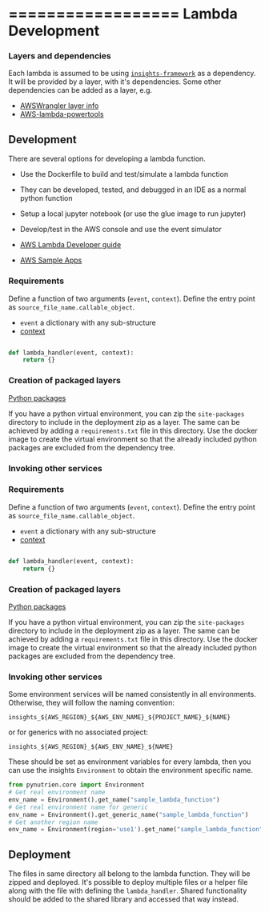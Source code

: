 ==================
Lambda Development
==================

### Layers and dependencies

Each lambda is assumed to be using [`insights-framework`](https://github.com/Nutrien/insights-framework) as a dependency. It will be provided by a layer, with it's dependencies.
Some other dependencies can be added as a layer, e.g.

- [AWSWrangler layer info](https://serverlessrepo.aws.amazon.com/applications/us-east-1/336392948345/aws-data-wrangler-layer-py3-7)
- [AWS-lambda-powertools](https://serverlessrepo.aws.amazon.com/applications/eu-west-1/057560766410/aws-lambda-powertools-python-layer-extras)

## Development

There are several options for developing a lambda function.

- Use the Dockerfile to build and test/simulate a lambda function
- They can be developed, tested, and debugged in an IDE as a normal python function
- Setup a local jupyter notebook (or use the glue image to run jupyter)
- Develop/test in the AWS console and use the event simulator


- [AWS Lambda Developer guide](https://github.com/awsdocs/aws-lambda-developer-guide)
- [AWS Sample Apps](https://github.com/awsdocs/aws-lambda-developer-guide/tree/main/sample-apps/blank-python)

### Requirements

Define a function of two arguments (`event`, `context`). Define the entry point as `source_file_name.callable_object`.

- `event` a dictionary with any sub-structure
- [context](https://docs.aws.amazon.com/lambda/latest/dg/python-context.html)


```python

def lambda_handler(event, context):
    return {}

```


### Creation of packaged layers

[Python packages](https://docs.aws.amazon.com/lambda/latest/dg/python-package.html)

If you have a python virtual environment, you can zip the `site-packages` directory to include in the deployment zip as a layer. The same can be achieved by adding a `requirements.txt` file in this directory.
Use the docker image to create the virtual environment so that the already included python packages are excluded from the dependency tree.

### Invoking other services
### Requirements

Define a function of two arguments (`event`, `context`). Define the entry point as `source_file_name.callable_object`.

- `event` a dictionary with any sub-structure
- [context](https://docs.aws.amazon.com/lambda/latest/dg/python-context.html)


```python

def lambda_handler(event, context):
    return {}

```


### Creation of packaged layers

[Python packages](https://docs.aws.amazon.com/lambda/latest/dg/python-package.html)

If you have a python virtual environment, you can zip the `site-packages` directory to include in the deployment zip as
a layer. The same can be achieved by adding a `requirements.txt` file in this directory. Use the docker image to create
the virtual environment so that the already included python packages are excluded from the dependency tree.

### Invoking other services

Some environment services will be named consistently in all environments. Otherwise, they will follow the naming
convention:

`insights_${AWS_REGION}_${AWS_ENV_NAME}_${PROJECT_NAME}_${NAME}`

or for generics with no associated project:

`insights_${AWS_REGION}_${AWS_ENV_NAME}_${NAME}`

These should be set as environment variables for every lambda, then you can use the insights `Environment` to obtain the
environment specific name.

```python
from pynutrien.core import Environment
# Get real environment name
env_name = Environment().get_name("sample_lambda_function")
# Get real environment name for generic
env_name = Environment().get_generic_name("sample_lambda_function")
# Get another region name
env_name = Environment(region='use1').get_name("sample_lambda_function")
```
## Deployment

The files in same directory all belong to the lambda function. They will be zipped and deployed. It's possible to deploy
multiple files or a helper file along with the file with defining the `lambda_handler`. Shared functionality should be added to the
shared library and accessed that way instead.

